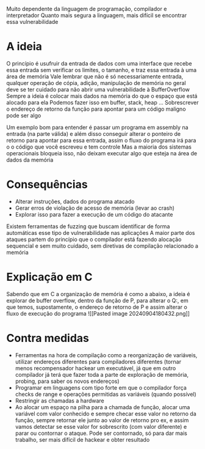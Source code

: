 Muito dependente da linguagem de programação, compilador e interpretador
	Quanto mais segura a linguagem, mais difícil se encontrar essa vulnerabilidade

# A ideia
O princípio é usufruir da entrada de dados com uma interface que recebe essa entrada sem verificar os limites, o tamanho, e traz essa entrada à uma área de memória
Vale lembrar que não é só necessariamente entrada, qualquer operação de cópia, adição, manipulação de memória no geral deve se ter cuidado para não abrir uma vulnerabilidade à BufferOverflow
Sempre a ideia é colocar mais dados na memória do que o espaço que está alocado para ela
Podemos fazer isso em buffer, stack, heap ...
Sobrescrever o endereço de retorno da função para apontar para um código maligno pode ser algo

Um exemplo bom para entender é passar um programa em assembly na entrada (na parte válida) e além disso conseguir alterar o ponteiro de retorno para apontar para essa entrada, assim o fluxo do programa irá para o o código que você escreveu e tem controle
Mas a maioria dos sistemas operacionais bloqueia isso, não deixam executar algo que esteja na área de dados da memória
# Consequências
- Alterar instruções, dados do programa atacado
- Gerar erros de violação de acesso de memória (levar ao crash)
- Explorar isso para fazer a execução de um código do atacante

Existem ferramentas de fuzzing que buscam identificar de forma automáticas esse tipo de vulnerabilidade nas aplicações
A maior parte dos ataques partem do princípio que o compilador está fazendo alocação sequencial e sem muito cuidado, sem diretivas de compilação relacionado a memória

# Explicação em C
Sabendo que em C a organização de memória é como a abaixo, a ideia é explorar de buffer overflow, dentro da função de P, para alterar o Q:, em que temos, supostamente, o endereço de retorno de P e assim alterar o fluxo de execução do programa
![[Pasted image 20240904180432.png]]

# Contra medidas
- Ferramentas na hora de compilação como a reorganização de variáveis, utilizar endereços diferentes para compiladores diferentes (tornar menos recompensador hackear um executável, já que em outro compilador já terá que fazer toda a parte de exploração de memória, probing, para saber os novos endereços)
- Programar em linguagens com tipo forte em que o compilador força checks de range e operações permitidas as variáveis (quando possível)
- Restringir as chamadas a hardware
- Ao alocar um espaço na pilha para a chamada de função, alocar uma variável com valor conhecido e sempre checar esse valor no retorno da função, sempre retornar ele junto ao valor de retorno pro ex, e assim vamos detectar se esse valor for sobrescrito (com valor diferente) e parar ou contornar o ataque. Pode ser contornado, só para dar mais trabalho, ser mais difícil de hackear e obter resultado
